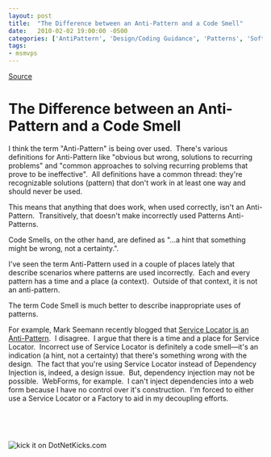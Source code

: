 ```yaml
---
layout: post
title:  "The Difference between an Anti-Pattern and a Code Smell"
date:   2010-02-02 19:00:00 -0500
categories: ['AntiPattern', 'Design/Coding Guidance', 'Patterns', 'Software Development', 'Software Development Guidance']
tags:
- msmvps
---
```

[Source](http://blogs.msmvps.com/peterritchie/2010/02/03/the-difference-between-an-anti-pattern-and-a-code-smell/ "Permalink to The Difference between an Anti-Pattern and a Code Smell")

# The Difference between an Anti-Pattern and a Code Smell

I think the term "Anti-Pattern" is being over used.  There's various definitions for Anti-Pattern like "obvious but wrong, solutions to recurring problems" and "common approaches to solving recurring problems that prove to be ineffective".  All definitions have a common thread: they're recognizable solutions (pattern) that don't work in at least one way and should never be used.

This means that anything that does work, when used correctly, isn't an Anti-Pattern.  Transitively, that doesn't make incorrectly used Patterns Anti-Patterns.

Code Smells, on the other hand, are defined as "…a hint that something might be wrong, not a certainty.".

I've seen the term Anti-Pattern used in a couple of places lately that describe scenarios where patterns are used incorrectly.  Each and every pattern has a time and a place (a context).  Outside of that context, it is not an anti-pattern.

The term Code Smell is much better to describe inappropriate uses of patterns.

For example, Mark Seemann recently blogged that [Service Locator is an Anti-Pattern][1].  I disagree.  I argue that there is a time and a place for Service Locator.  Incorrect use of Service Locator is definitely a code smell—it's an indication (a hint, not a certainty) that there's something wrong with the design.  The fact that you're using Service Locator instead of Dependency Injection is, indeed, a design issue.  But, dependency injection may not be possible.  WebForms, for example.  I can't inject dependencies into a web form because I have no control over it's construction.  I'm forced to either use a Service Locator or a Factory to aid in my decoupling efforts.

 

 

![kick it on DotNetKicks.com][2]

[1]: http://blog.ploeh.dk/2010/02/03/ServiceLocatorIsAnAntiPattern.aspx
[2]: http://www.dotnetkicks.com/Services/Images/KickItImageGenerator.ashx?url=http%3a%2f%2fmsmvps.com%2fblogs%2fpeterritchie%2farchive%2f2010%2f02%2f03%2fthe-difference-between-an-anti-pattern-and-a-code-smell.aspx

